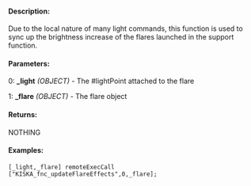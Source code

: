 #### Description:
Due to the local nature of many light commands, this function is used to sync up the brightness increase of the flares launched in the support function.

#### Parameters:
0: **_light** *(OBJECT)* - The #lightPoint attached to the flare

1: **_flare** *(OBJECT)* - The flare object

#### Returns:
NOTHING

#### Examples:
```sqf
[_light,_flare] remoteExecCall ["KISKA_fnc_updateFlareEffects",0,_flare];
```

